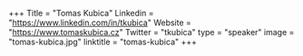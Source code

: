 +++
Title = "Tomas Kubica"
Linkedin = "https://www.linkedin.com/in/tkubica"
Website = "https://www.tomaskubica.cz"
Twitter = "tkubica"
type = "speaker"
image = "tomas-kubica.jpg"
linktitle = "tomas-kubica"
+++
